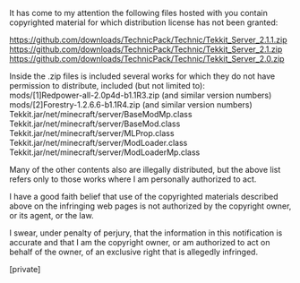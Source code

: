 It has come to my attention the following files hosted with you contain
copyrighted material for which distribution license has not been granted:

<https://github.com/downloads/TechnicPack/Technic/Tekkit_Server_2.1.1.zip>
<https://github.com/downloads/TechnicPack/Technic/Tekkit_Server_2.1.zip>
<https://github.com/downloads/TechnicPack/Technic/Tekkit_Server_2.0.zip>

Inside the .zip files is included several works for which they do not have permission to distribute, included (but not limited to):<br/>
mods/[1]Redpower-all-2.0p4d-b1.1R3.zip (and similar version numbers)<br/>
mods/[2]Forestry-1.2.6.6-b1.1R4.zip (and similar version numbers)<br/>
Tekkit.jar/net/minecraft/server/BaseModMp.class<br/>
Tekkit.jar/net/minecraft/server/BaseMod.class<br/>
Tekkit.jar/net/minecraft/server/MLProp.class<br/>
Tekkit.jar/net/minecraft/server/ModLoader.class<br/>
Tekkit.jar/net/minecraft/server/ModLoaderMp.class<br/>

Many of the other contents also are illegally distributed, but the above list refers only to those works where I am personally authorized to act.

I have a good faith belief that use of the copyrighted materials described above on the infringing web pages is not authorized by the copyright owner, or its agent, or the law.

I swear, under penalty of perjury, that the information in this notification is accurate and that I am the copyright owner, or am authorized to act on behalf of the owner, of an exclusive right that is allegedly infringed.

[private]
